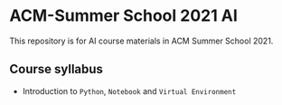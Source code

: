 # ACM-Summer School 2021 AI

This repository is for AI course materials in ACM Summer School 2021.

## Course syllabus

* Introduction to `Python`, `Notebook` and `Virtual Environment`
